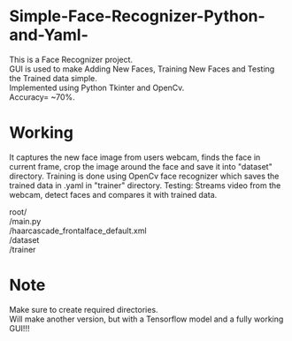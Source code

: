 # Simple-Face-Recognizer-Python-and-Yaml-
This is a Face Recognizer project.<br> 
GUI is used to make Adding New Faces, Training New Faces and Testing the Trained data simple.<br>
Implemented using Python Tkinter and OpenCv.<br>
Accuracy= ~70%.<br>


# Working
It captures the new face image from users webcam, finds the face in current frame, crop the image around the face and save it into "dataset" directory. Training is done using OpenCv face recognizer which saves the trained data in .yaml in "trainer" directory. Testing: Streams video from the webcam, detect faces and compares it with trained data.

root/<br>
  /main.py<br>
  /haarcascade_frontalface_default.xml<br>
  /dataset<br>
  /trainer<br>


# Note
Make sure to create required directories.<br>
Will make another version, but with a Tensorflow model and a fully working GUI!!!
